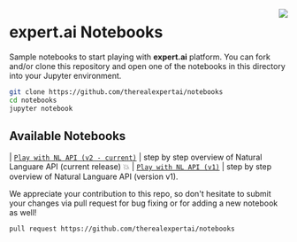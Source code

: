<a href="https://expert.ai"><img src="https://www.expert.ai/wp-content/uploads/2020/09/logo-new.png" align="right" /></a> 

# expert.ai Notebooks

Sample notebooks to start playing with **expert.ai** platform. 
You can fork and/or clone this repository and open one of the notebooks in this directory into your Jupyter environment.

```bash
git clone https://github.com/therealexpertai/notebooks
cd notebooks
jupyter notebook
```

## Available Notebooks

| [`Play with NL API (v2 - current)`](nlapi/play_with_expertai_nlapi_v2.ipynb) | step by step overview of Natural Languare API (current release) :boom:
| [`Play with NL API (v1)`](nlapi/play_with_expertai_nlapi_v1.ipynb) | step by step overview of Natural Languare API (version v1).



We appreciate your contribution to this repo, so don't hesitate to submit your changes via pull request  for bug fixing or for adding a new notebook as well! 

```bash
pull request https://github.com/therealexpertai/notebooks
```
